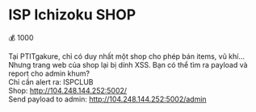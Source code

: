 # ISP Ichizoku SHOP

💰 1000

Tại PTITgakure, chỉ có duy nhất một shop cho phép bán items, vũ khí... Nhưng trang web của shop lại bị dính XSS. Bạn có thể tìm ra payload và report cho admin khum?<br>
Chỉ cần alert ra: ISPCLUB<br>
Shop: http://104.248.144.252:5002/<br>
Send payload to admin: http://104.248.144.252:5002/admin
